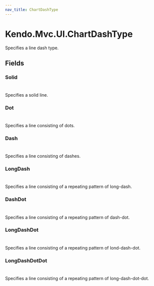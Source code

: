 ```yaml
---
nav_title: ChartDashType
---
```


# Kendo.Mvc.UI.ChartDashType
Specifies a line dash type.


## Fields


### Solid
#
Specifies a solid line.

### Dot
#
Specifies a line consisting of dots.

### Dash
#
Specifies a line consisting of dashes.

### LongDash
#
Specifies a line consisting of a repeating pattern of long-dash.

### DashDot
#
Specifies a line consisting of a repeating pattern of dash-dot.

### LongDashDot
#
Specifies a line consisting of a repeating pattern of lond-dash-dot.

### LongDashDotDot
#
Specifies a line consisting of a repeating pattern of long-dash-dot-dot.





